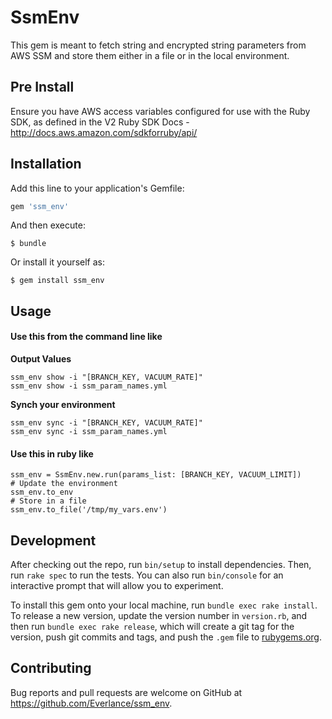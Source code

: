 # SsmEnv

This gem is meant to fetch string and encrypted string parameters from AWS SSM and store them either in a file or in the local environment.
## Pre Install

Ensure you have AWS access variables configured for use with the Ruby SDK, as defined in the V2 Ruby SDK Docs - http://docs.aws.amazon.com/sdkforruby/api/
## Installation

Add this line to your application's Gemfile:

```ruby
gem 'ssm_env'
```

And then execute:

    $ bundle

Or install it yourself as:

    $ gem install ssm_env

## Usage

#### Use this from the command line like 

**Output Values**
```
ssm_env show -i "[BRANCH_KEY, VACUUM_RATE]"
ssm_env show -i ssm_param_names.yml
```

**Synch your environment**
```
ssm_env sync -i "[BRANCH_KEY, VACUUM_RATE]"
ssm_env sync -i ssm_param_names.yml
```

#### Use this in ruby like 
```
ssm_env = SsmEnv.new.run(params_list: [BRANCH_KEY, VACUUM_LIMIT])
# Update the environment
ssm_env.to_env 
# Store in a file
ssm_env.to_file('/tmp/my_vars.env')
```

## Development

After checking out the repo, run `bin/setup` to install dependencies. Then, run `rake spec` to run the tests. You can also run `bin/console` for an interactive prompt that will allow you to experiment.

To install this gem onto your local machine, run `bundle exec rake install`. To release a new version, update the version number in `version.rb`, and then run `bundle exec rake release`, which will create a git tag for the version, push git commits and tags, and push the `.gem` file to [rubygems.org](https://rubygems.org).

## Contributing

Bug reports and pull requests are welcome on GitHub at https://github.com/Everlance/ssm_env.

